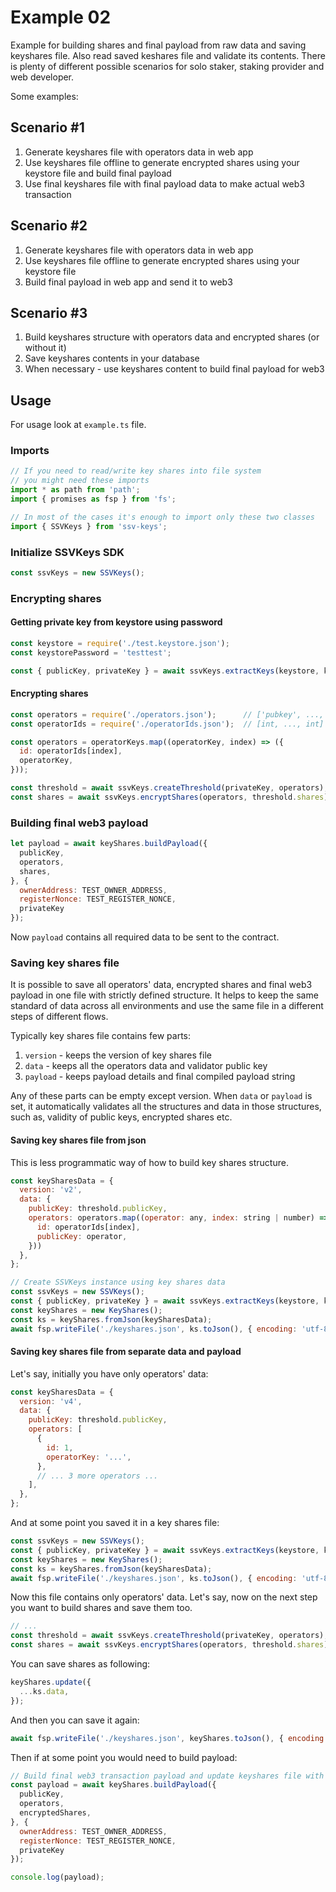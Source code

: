 # Example 02

Example for building shares and final payload from raw data and saving keyshares file.
Also read saved keshares file and validate its contents.
There is plenty of different possible scenarios for solo staker, staking provider and web developer.

Some examples:

## Scenario #1
1. Generate keyshares file with operators data in web app
2. Use keyshares file offline to generate encrypted shares using your keystore file and build final payload
3. Use final keyshares file with final payload data to make actual web3 transaction

## Scenario #2
1. Generate keyshares file with operators data in web app
2. Use keyshares file offline to generate encrypted shares using your keystore file
3. Build final payload in web app and send it to web3

## Scenario #3
1. Build keyshares structure with operators data and encrypted shares (or without it)
2. Save keyshares contents in your database
3. When necessary - use keyshares content to build final payload for web3

## Usage

For usage look at `example.ts` file.

### Imports

```javascript
// If you need to read/write key shares into file system
// you might need these imports
import * as path from 'path';
import { promises as fsp } from 'fs';

// In most of the cases it's enough to import only these two classes
import { SSVKeys } from 'ssv-keys';
```

### Initialize SSVKeys SDK

```javascript
const ssvKeys = new SSVKeys();
```

### Encrypting shares

#### Getting private key from keystore using password

```javascript
const keystore = require('./test.keystore.json');
const keystorePassword = 'testtest';

const { publicKey, privateKey } = await ssvKeys.extractKeys(keystore, keystorePassword);
```

#### Encrypting shares

```javascript
const operators = require('./operators.json');      // ['pubkey', ..., 'pubkey']
const operatorIds = require('./operatorIds.json');  // [int, ..., int]

const operators = operatorKeys.map((operatorKey, index) => ({
  id: operatorIds[index],
  operatorKey,
}));

const threshold = await ssvKeys.createThreshold(privateKey, operators);
const shares = await ssvKeys.encryptShares(operators, threshold.shares);
```

### Building final web3 payload

```javascript
let payload = await keyShares.buildPayload({
  publicKey,
  operators,
  shares,
}, {
  ownerAddress: TEST_OWNER_ADDRESS,
  registerNonce: TEST_REGISTER_NONCE,
  privateKey
});
```

Now `payload` contains all required data to be sent to the contract.

### Saving key shares file

It is possible to save all operators' data, encrypted shares and final web3 payload
in one file with strictly defined structure.
It helps to keep the same standard of data across all environments and use the same file
in a different steps of different flows.

Typically key shares file contains few parts:
1. `version` - keeps the version of key shares file
2. `data` - keeps all the operators data and validator public key
3. `payload` - keeps payload details and final compiled payload string

Any of these parts can be empty except version.
When `data` or `payload` is set, it automatically validates all the structures
and data in those structures, such as, validity of public keys, encrypted shares etc.

#### Saving key shares file from json

This is less programmatic way of how to build key shares structure.

```javascript
const keySharesData = {
  version: 'v2',
  data: {
    publicKey: threshold.publicKey,
    operators: operators.map((operator: any, index: string | number) => ({
      id: operatorIds[index],
      publicKey: operator,
    }))
  },
};

// Create SSVKeys instance using key shares data
const ssvKeys = new SSVKeys();
const { publicKey, privateKey } = await ssvKeys.extractKeys(keystore, keystorePassword);
const keyShares = new KeyShares();
const ks = keyShares.fromJson(keySharesData);
await fsp.writeFile('./keyshares.json', ks.toJson(), { encoding: 'utf-8' });
```

#### Saving key shares file from separate data and payload

Let's say, initially you have only operators' data:

```javascript
const keySharesData = {
  version: 'v4',
  data: {
    publicKey: threshold.publicKey,
    operators: [
      {
        id: 1,
        operatorKey: '...',
      },
      // ... 3 more operators ...
    ],
  },
};
```

And at some point you saved it in a key shares file:

```javascript
const ssvKeys = new SSVKeys();
const { publicKey, privateKey } = await ssvKeys.extractKeys(keystore, keystorePassword);
const keyShares = new KeyShares();
const ks = keyShares.fromJson(keySharesData);
await fsp.writeFile('./keyshares.json', ks.toJson(), { encoding: 'utf-8' });
```

Now this file contains only operators' data.
Let's say, now on the next step you want to build shares and save them too.


```javascript
// ...
const threshold = await ssvKeys.createThreshold(privateKey, operators);
const shares = await ssvKeys.encryptShares(operators, threshold.shares);
```

You can save shares as following:

```javascript
keyShares.update({
  ...ks.data,
});
```

And then you can save it again:

```javascript
await fsp.writeFile('./keyshares.json', keyShares.toJson(), { encoding: 'utf-8' });
```

Then if at some point you would need to build payload:

```javascript
// Build final web3 transaction payload and update keyshares file with payload data
const payload = await keyShares.buildPayload({
  publicKey,
  operators,
  encryptedShares,
}, {
  ownerAddress: TEST_OWNER_ADDRESS,
  registerNonce: TEST_REGISTER_NONCE,
  privateKey
});

console.log(payload);
```
